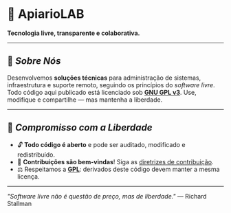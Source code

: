# 🔧 ApiarioLAB  
**Tecnologia livre, transparente e colaborativa.**  

---

## 🧩 *Sobre Nós*  
Desenvolvemos **soluções técnicas** para administração de sistemas, infraestrutura e suporte remoto, seguindo os princípios do *software livre*.  
Todo código aqui publicado está licenciado sob **[GNU GPL v3](LICENSE)**. Use, modifique e compartilhe — mas mantenha a liberdade.  

---

## 📜 *Compromisso com a Liberdade*  
- 🔓 **Todo código é aberto** e pode ser auditado, modificado e redistribuído.  
- 🤝 **Contribuições são bem-vindas**! Siga as [diretrizes de contribuição](CONTRIBUTING.md).  
- ⚖️ Respeitamos a **[GPL](https://www.gnu.org/licenses/gpl-3.0.html)**: derivados deste código devem manter a mesma licença.  
---

*"Software livre não é questão de preço, mas de liberdade."* — Richard Stallman  
